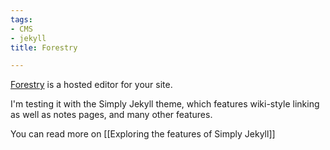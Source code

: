 ```yaml
---
tags:
- CMS
- jekyll
title: Forestry

---
```

[Forestry](https://forestry.io) is a hosted editor for your site.

I'm testing it with the Simply Jekyll theme, which features wiki-style linking as well as notes pages, and many other features.

You can read more on \[\[Exploring the features of Simply Jekyll\]\]